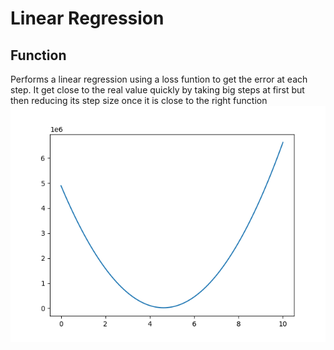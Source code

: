 # Linear Regression
## Function
Performs a linear regression using a loss funtion to get the error at each step. 
It get close to the real value quickly by taking big steps at first but then reducing its step size once it is close to the right function
<img src=Figure_1.png/>